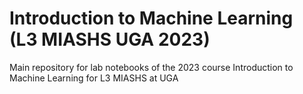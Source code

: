 # Introduction to Machine Learning (L3 MIASHS UGA 2023)
Main repository for lab notebooks of the 2023 course Introduction to Machine Learning for L3 MIASHS at UGA
